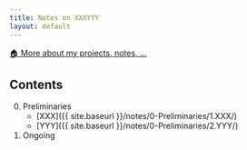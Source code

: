 ```yaml
---
title: Notes on XXXYYY
layout: default
---
```


[🏠 More about my projects, notes, ...](https://woodenonez.github.io/)

## Contents
0. Preliminaries
   - [XXX]({{ site.baseurl }}/notes/0-Preliminaries/1.XXX/)
   - [YYY]({{ site.baseurl }}/notes/0-Preliminaries/2.YYY/)
1. Ongoing